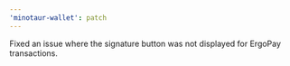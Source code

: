 ```yaml
---
'minotaur-wallet': patch
---
```


Fixed an issue where the signature button was not displayed for ErgoPay transactions.
